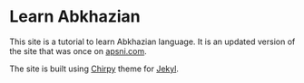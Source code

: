# Learn Abkhazian

This site is a tutorial to learn Abkhazian language.
It is an updated version of the site that was once on
[apsni.com](https://web.archive.org/web/20110819221431/http://learn.apsni.com/).

The site is built using
[Chirpy](https://github.com/cotes2020/jekyll-theme-chirpy/tree/v6.2.3)
theme for
[Jekyl](https://jekyllrb.com/).
